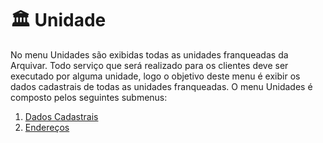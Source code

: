 # 🏛 Unidade

No menu Unidades são exibidas todas as unidades franqueadas da Arquivar. Todo serviço que será realizado para os clientes deve ser executado por alguma unidade, logo o objetivo deste menu é exibir os dados cadastrais de todas as unidades franqueadas. O menu Unidades é composto pelos seguintes submenus:&#x20;

1. [Dados Cadastrais](unidade/dados-cadastrais.md)&#x20;
2. [Endereços ](unidade/enderecos.md)
